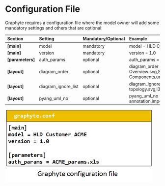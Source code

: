 # Configuration File

Graphyte requires a configuration file where the model owner will add some mandatory settings and others that are optional:

| Section | Setting | Mandatory/Optional | Example | Description |
|:------- |:------- |:------- |:------- |:------- |
| **[main]** | model | mandatory | model = HLD Customer ACME | Global name of the model. It will appear in all modules. |
| **[main]** | version | mandatory | version = 1.0 | Version of the model. |
| **[parameters]** | auth_params | optional | auth_params = ACME_params.xls | Worksheet with the list of authorised parameters for template validation. |
| **[layout]** | diagram_order | optional | diagram_order = Overview.svg,Sequence.uml,Architecture Components.uml,Service.yang | Desired order for the modules in the navigation menu. Use exact diagram filenames (spaces allowed). Comma separated. |
| **[layout]** | diagram_ignore_list | optional | diagram_ignore_list = topology.svg,l3vpn.yang | List of diagram files to skip processing into modules. Use exact diagram filenames (spaces allowed). Comma separated. |
| **[layout]** | pyang_uml_no | optional | pyang_uml_no = annotation,import,typedef | PYANG options to skip when converting YANG into UML. (Allowed values: uses,leafref,identity,identityref,typedef,annotation,import,circles,stereotypes.) |

![configfile.jpg](img/configfile.jpg)

